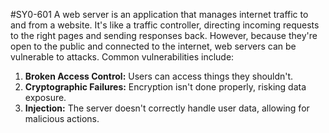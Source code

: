 #SY0-601 
A web server is an application that manages internet traffic to and from a website. It's like a traffic controller, directing incoming requests to the right pages and sending responses back. However, because they're open to the public and connected to the internet, web servers can be vulnerable to attacks. Common vulnerabilities include:

1. **Broken Access Control:** Users can access things they shouldn't.
2. **Cryptographic Failures:** Encryption isn't done properly, risking data exposure.
3. **Injection:** The server doesn't correctly handle user data, allowing for malicious actions.